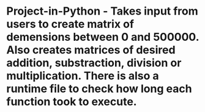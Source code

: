 # Project-in-Python - Takes input from users to create matrix of demensions between 0 and 500000. Also creates matrices of desired addition, substraction, division or multiplication. There is also a runtime file to check how long each function took to execute.
